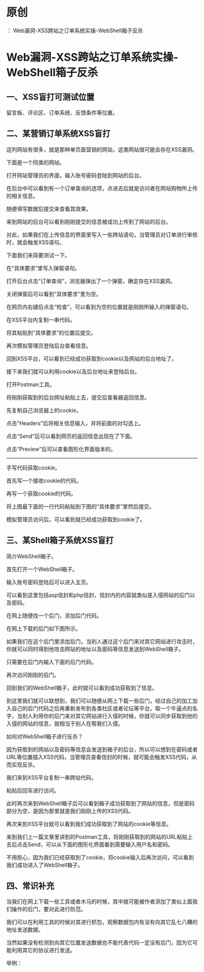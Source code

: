 # 原创
：  Web漏洞-XSS跨站之订单系统实操-WebShell箱子反杀

# Web漏洞-XSS跨站之订单系统实操-WebShell箱子反杀

## 一、XSS盲打可测试位置

留言板、评论区、订单系统、反馈条件等位置。

## 二、某营销订单系统XSS盲打

这列网站有很多，就是那种单页面营销的网站，这类网站很可能会存在XSS漏洞。

下面是一个同类的网站。

打开网站管理员的界面，输入账号密码登陆到网站的后台。

在后台中可以看到有一个订单查询的选项，点进去后就是访问者在网站购物所上传的相关信息。

随便填写数据后提交来查看其效果。

来到网站的后台可以看到刚刚提交的信息被成功上传到了网站的后台。

对此，如果我们在上传信息的界面里写入一些跨站语句，当管理员对订单进行审核时，就会触发XSS语句。

下面我们来简要测试一下。

在“具体要求”里写入弹窗语句。

打开后台点击“订单查询”，浏览器弹出了一个弹窗，确定存在XSS漏洞。

关闭弹窗后可以看到“具体要求”里为空。

在网页内右键后点击“检查”，可以看到为空的位置就是刚刚所输入的弹窗语句。

在XSS平台内复制一串代码。

将其粘贴到“具体要求”的位置后提交。 

再次模拟管理员登陆后台查看信息。

回到XSS平台，可以看到已经成功获取到cookie以及网站的后台地址了。

接下来我们就可以利用cookie以及后台地址来登陆后台。

打开Postman工具。

将刚刚获取到的后台网址粘贴上去，提交后查看器返回信息。

先复制自己浏览器上的cookie。

点击“Headers”后将相关信息输入，并将前面的对勾选上。

点击“Send”后可以看到网页的返回信息出现在了下面。

点击“Preview”后可以查看图形化界面版本的。

---


手写代码获取cookie。

首先写一个接收cookie的代码。

再写一个获取cookie的代码。

将上图最下面的一行代码粘贴到下图的“具体要求”里然后提交。

模拟管理员访问后，可以看到就已经成功获取到cookie了。

## 三、某Shell箱子系统XSS盲打

简介WebShell箱子。

首先打开一个WebShell箱子。

输入账号密码登陆后可以进入主页。

可以看到这里包括asp信封和php信封，信封内的内容就类似是入侵网站的后门以及密码。

在网上随便找一个后门，添加后门代码。

在网上下载的后门如下图所示。

如果我们在这个后门里添加后门，当别人通过这个后门来对其它网站进行攻击时，你就可以同时得到他攻击网站的地址以及密码等信息发送到WebShell箱子。

只需要在后门内输入下面的后门代码。

再次访问刚刚的后门。

回到我们的WebShell箱子，此时就可以看到成功获取到了信息。

到这里我们就可以联想到，我们可以随便从网上下载一些后门，经过自己的加工加入自己的后门代码之后再重新发布到各类社区或者论坛等平台，取一个牛逼点的名字，当别人利用你的后门来对其它网站进行入侵的时候，你就可以同步获取到他的入侵的网站的信息，就相当于别人在帮我们入侵。

如何对WebShell箱子进行反杀？

因为获取到的网站以及密码等信息会发送到箱子的后台，所以可以想到在密码或者URL等位置插入XSS代码，当管理员查看信封的时候，就可能会触发XSS代码，从而实现反杀。

我们来到XSS平台复制一串跨站代码。

粘贴后回车进行访问。

此时再次来到WebShell箱子后可以看到箱子成功获取到了网站的信息，但是密码部分为空，是因为那里就是我们刚刚上传的XSS代码。

再次来到XSS平台就可以看到我们成功获取到了网站的cookie等信息。

来到我们上一篇文章里讲到的Postman工具，将刚刚获取到的网站的URL粘贴上去后点击Send，可以从下面的图形化界面看到需要输入用户名和密码。

不用担心，因为我们已经获取到了cookie，将cookie输入后再次访问，可以看到我们成功进入了WebShell箱子。

## 四、常识补充

当我们在网上下载一些工具或者木马的时候，其中就可能被作者添加了类似上面我们操作的后门，要对此进行防范。

我们可以在利用工具的时候对其进行抓包，观察数据包内有没有向其它乱七八糟的地址发送数据。

当然如果没有检测到向其它位置发送数据也不能代表代码一定没有后门，因为它可能利用其它的协议进行发送。

举例：
